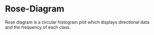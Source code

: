 # Rose-Diagram
Rose diagram is a circular histogram plot which displays directional data and the frequency of each class.
